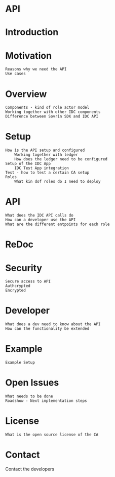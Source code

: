 # API
# Introduction
# Motivation
    Reasons why we need the API
    Use cases
# Overview
    Components - kind of role actor model
    Working together with other IDC components
    Difference between Sovrin SDK and IDC API
# Setup
    How is the API setup and configured
        Working together with ledger
        How does the ledger need to be configured
    Setup of the IDC App
        IDC Test App integration
    Test - how to test a certain CA setup
    Roles
        What kin dof roles do I need to deploy
# API
    What does the IDC API calls do
    How can a developer use the API
    What are the different entpoints for each role
# ReDoc
# Security
    Secure access to API
    Authcrypted
    Encrypted
# Developer
    What does a dev need to know about the API
    How can the functionality be extended
# Example
    Example Setup
# Open Issues
    What needs to be done
    Roadshow - Next implementation steps
# License
    What is the open source license of the CA
# Contact
Contact the developers